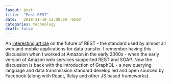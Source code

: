 ```yaml
---
layout: post
title:  "Post REST"
date:   2018-11-19 12:00:00 -0500
categories: technology 
draft: false
---
```


An [interesting article](https://www.tbray.org/ongoing/When/201x/2018/11/18/Post-REST) on the future of REST - the standard used by almost all web and mobile applications for data transfer. I remember having this discussion when I worked at Amazon in the early 2000s - when the early version of Amazon web services supported REST and SOAP. Now the discussion is back with the introduction of GraphQL - a new querying language and data transmission standard develop led and open sourced by Facebook (along with React, Relay and other JS based frameworks). 
